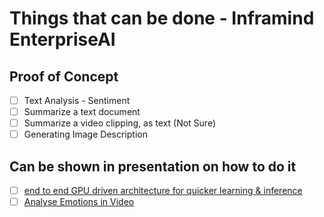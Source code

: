 # Things that can be done - Inframind EnterpriseAI

## Proof of Concept
- [ ] Text Analysis - Sentiment
- [ ] Summarize a text document
- [ ] Summarize a video clipping, as text (Not Sure)
- [ ] Generating Image Description

## Can be shown in presentation on how to do it
- [ ] [end to end GPU driven architecture for quicker learning & inference](https://redislabs.com/blog/the-challenges-in-building-an-ai-inference-engine-for-real-time-applications/)
- [ ] [Analyse Emotions in Video](https://aws.amazon.com/blogs/machine-learning/analyze-emotion-in-video-frame-samples-using-amazon-rekognition-on-aws/)